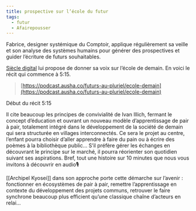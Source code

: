 ```yaml
---
title: prospective sur l’école du futur
tags:
  - futur
  - Afairepousser
---
```

Fabrice, designer systémique du Comptoir, applique régulièrement sa veille et son analyse des systèmes humains pour générer des prospectives et guider l’écriture de futurs souhaitables.

[Siècle digital](https://siecledigital.fr/) lui propose de donner sa voix sur l’école de demain. En voici le récit qui commence à 5:15.

> [https://podcast.ausha.co/futurs-au-pluriel/ecole-demain](https://podcast.ausha.co/futurs-au-pluriel/ecole-demain)

Début du récit 5:15

Il cite beaucoup les principes de convivialité de Ivan Illich, fermant le concept d’éducation et ouvrant un nouveau modèle d’apprentissage de pair à pair, totalement intégré dans le développement de la société de demain qui sera structurée en villages interconnectés. Ce sera le projet au centre, l’enfant pourra choisir d’aller apprendre à faire du pain ou à écrire des poèmes à la bibliothèque public… S’il préfère gérer les échanges en découvrant le principe sur le marché, il pourra réorienter son quotidien suivant ses aspirations. Bref, tout une histoire sur 10 minutes que nous vous invitons à découvrir en audio🎙️

[[Archipel Kyosei]] dans son approche porte cette démarche sur l’avenir : fonctionner en écosystèmes de pair à pair, remettre l’apprentissage en contexte du développement des projets communs, retrouver le faire synchrone beaucoup plus efficient qu’une classique chaîne d’acteurs en relai…